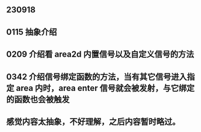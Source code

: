 ## 230918

## 0115 抽象介绍

## 0209 介绍看 area2d 内置信号以及自定义信号的方法

## 0342 介绍信号绑定函数的方法，当有其它信号进入指定 area 内时，area enter 信号就会被发射，与它绑定的函数也会被触发

## 感觉内容太抽象，不好理解，之后内容暂时略过。
